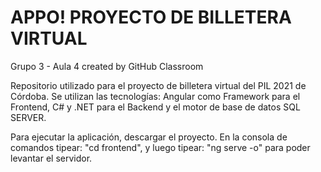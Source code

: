 # APPO! PROYECTO DE BILLETERA VIRTUAL
Grupo 3 - Aula 4 created by GitHub Classroom

Repositorio utilizado para el proyecto de billetera virtual del PIL 2021 de Córdoba. Se utilizan las tecnologías: Angular como Framework para el Frontend, C# y .NET para el Backend
y el motor de base de datos SQL SERVER.

Para ejecutar la aplicación, descargar el proyecto. En la consola de comandos tipear: "cd frontend", y luego tipear: "ng serve -o" para poder levantar el servidor.

